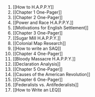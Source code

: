 1. [[How to H.A.P.P.Y]]
2. [[Chapter 1 One-Pager]]
3. [[Chapter 2 One-Pager]]
4. [[Power and Race H.A.P.P.Y.]]
5. [[Motivations for English Settlement]]
6. [[Chapter 3 One-Pager]]
7. [[Sugar Mill H.A.P.P.Y.]]
8. [[Colonial Map Research]]
9. [[How to write an SAQ]]
10. [[Chapter 4 One-Pager]]
11. [[Bloody Massacre H.A.P.P.Y.]]
12. [[Declaration Analysis]]
13. [[Chapter 5 One-Pager]]
14. [[Causes of the American Revolution]]
15. [[Chapter 6 One-Pager]]
16. [[Federalists vs. Antifederalists]]
17. [[How to Write an LEQ]]
